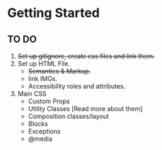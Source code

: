 # Getting Started

## TO DO

1. ~~Set up gitignore, create css files and link them.~~
2. Set up HTML File.
    - ~~Semantics & Markup.~~
    - link IMGs.
    - Accessibility roles and attributes.
3. Main CSS 
    - Custom Props
    - Utility Classes [Read more about them]
    - Composition classes/layout
    - Blocks
    - Exceptions
    - @media